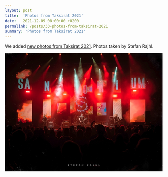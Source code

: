 ```yaml
---
layout: post
title:  'Photos from Taksirat 2021'
date:   2021-12-09 08:00:00 +0200
permalink: /posts/33-photos-from-taksirat-2021
summary: 'Photos from Taksirat 2021'
---
```


<p>
  We added <a href="{{ site.baseurl }}/galleries/taksirat_23">new photos from Taksirat 2021</a>. Photos taken by Stefan Rajhl.
</p>

<a href="{{ site.baseurl }}/galleries/taksirat_23">
  <img title="Taksirat 23" src="/uploads/attachment/taksirat_23_photo.jpg" />
</a>
